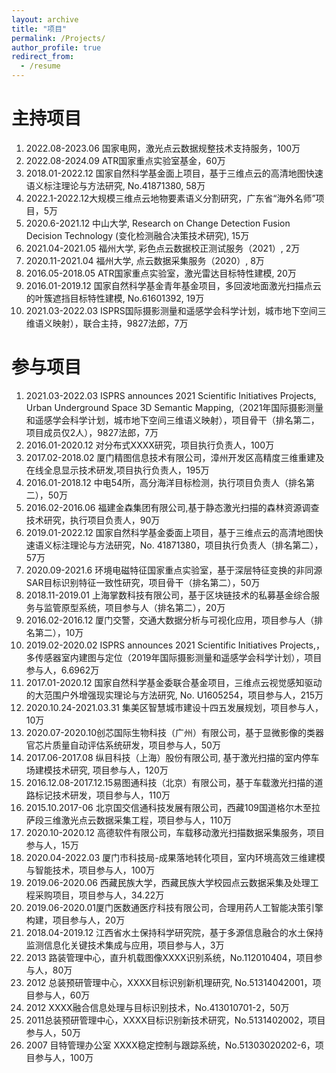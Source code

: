```yaml
---
layout: archive
title: "项目"
permalink: /Projects/
author_profile: true
redirect_from:
  - /resume
---
```


# 主持项目
1.  2022.08-2023.06 国家电网，激光点云数据规整技术支持服务，100万
2.	2022.08-2024.09 ATR国家重点实验室基金，60万
3.	2018.01-2022.12 国家自然科学基金面上项目，基于三维点云的高清地图快速语义标注理论与方法研究, No.41871380, 58万
4.	2022.1-2022.12大规模三维点云地物要素语义分割研究，广东省“海外名师”项目，5万
5.	2020.6-2021.12 中山大学, Research on Change Detection Fusion Decision Technology (变化检测融合决策技术研究), 15万
6.	2021.04-2021.05 福州大学, 彩色点云数据校正测试服务（2021）, 2万
7.	2020.11-2021.04 福州大学, 点云数据采集服务（2020）, 8万
8.	2016.05-2018.05 ATR国家重点实验室，激光雷达目标特性建模, 20万
9.	2016.01-2019.12 国家自然科学基金青年基金项目，多回波地面激光扫描点云的叶簇遮挡目标特性建模, No.61601392, 19万
10.	2021.03-2022.03 ISPRS国际摄影测量和遥感学会科学计划，城市地下空间三维语义映射），联合主持，9827法郎，7万

# 参与项目
1.	2021.03-2022.03 ISPRS announces 2021 Scientific Initiatives Projects, Urban Underground Space 3D Semantic Mapping,（2021年国际摄影测量和遥感学会科学计划，城市地下空间三维语义映射），项目骨干（排名第二，项目成员仅2人），9827法郎，7万
2.	2016.01-2020.12 对分布式XXXX研究，项目执行负责人，100万
3.	2017.02-2018.02 厦门精图信息技术有限公司，漳州开发区高精度三维重建及在线全息显示技术研发,项目执行负责人，195万
4.	2016.01-2018.12 中电54所，高分海洋目标检测，执行项目负责人（排名第二），50万
5.	2016.02-2016.06 福建金森集团有限公司,基于静态激光扫描的森林资源调查技术研究，执行项目负责人，90万
6.	2019.01-2022.12 国家自然科学基金委面上项目，基于三维点云的高清地图快速语义标注理论与方法研究，No. 41871380，项目执行负责人（排名第二），57万
7.	2020.09-2021.6 环境电磁特征国家重点实验室，基于深层特征变换的非同源SAR目标识别特征一致性研究，项目骨干（排名第二），50万
8.	2018.11-2019.01 上海掌数科技有限公司，基于区块链技术的私募基金综合服务与监管原型系统，项目参与人（排名第二），20万
9.	2016.02-2016.12 厦门交警，交通大数据分析与可视化应用，项目参与人（排名第二），10万
10.	2019.02-2020.02  ISPRS announces 2021 Scientific Initiatives Projects,，多传感器室内建图与定位（2019年国际摄影测量和遥感学会科学计划），项目参与人，6.6962万
11.	2017.01-2020.12 国家自然科学基金委联合基金项目，三维点云视觉感知驱动的大范围户外增强现实理论与方法研究, No. U1605254，项目参与人，215万
12.	2020.10.24-2021.03.31 集美区智慧城市建设十四五发展规划，项目参与人，10万
13.	2020.07-2020.10创芯国际生物科技（广州）有限公司，基于显微影像的类器官芯片质量自动评估系统研发，项目参与人，50万
14.	2017.06-2017.08 纵目科技（上海）股份有限公司, 基于激光扫描的室内停车场建模技术研究, 项目参与人，120万
15.	2016.12.08-2017.12.15易图通科技（北京）有限公司，基于车载激光扫描的道路标记技术研发，项目参与人，110万
16.	2015.10.2017-06 北京国交信通科技发展有限公司，西藏109国道格尔木至拉萨段三维激光点云数据采集工程，项目参与人，110万
17.	2020.10-2020.12 高德软件有限公司，车载移动激光扫描数据采集服务，项目参与人，15万
18.	2020.04-2022.03 厦门市科技局-成果落地转化项目，室内环境高效三维建模与智能技术，项目参与人，100万
19.	2019.06-2020.06  西藏民族大学，西藏民族大学校园点云数据采集及处理工程采购项目，项目参与人，34.22万
20.	2019.06-2020.01厦门医数通医疗科技有限公司，合理用药人工智能决策引擎构建，项目参与人，20万
21.	2018.04-2019.12 江西省水土保持科学研究院，基于多源信息融合的水土保持监测信息化关键技术集成与应用，项目参与人，3万
22.	2013 路装管理中心，直升机载图像XXXX识别系统，No.112010404，项目参与人，80万
23.	2012 总装预研管理中心，XXXX目标识别新机理研究, No.51314042001，项目参与人，60万
24.	2012 XXXX融合信息处理与目标识别技术，No.413010701-2，50万
25.	2011总装预研管理中心，XXXX目标识别新技术研究，No.5131402002，项目参与人，50万
26.	2007 目特管理办公室 XXXX稳定控制与跟踪系统，No.51303020202-6，项目参与人，100万
